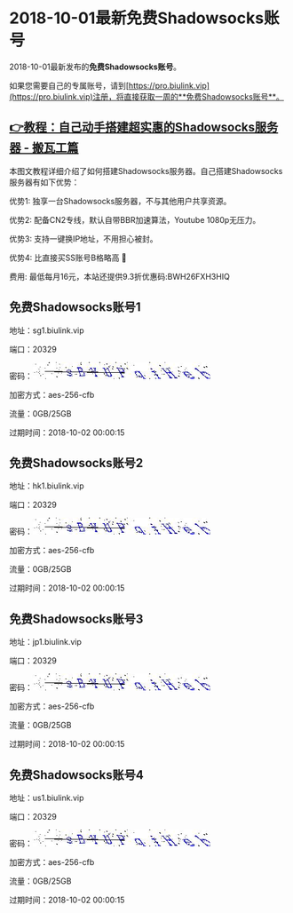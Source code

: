 # 2018-10-01最新**免费Shadowsocks账号**

2018-10-01最新发布的**免费Shadowsocks账号**。

如果您需要自己的专属账号，请到[https://pro.biulink.vip](https://pro.biulink.vip)注册，将直接获取一周的**免费Shadowsocks账号**。

## [👉教程：自己动手搭建超实惠的Shadowsocks服务器 - 搬瓦工篇](https://github.com/Biulink/ShadowsocksTutorials/blob/master/%E6%95%99%E6%82%A8%E8%87%AA%E5%B7%B1%E5%8A%A8%E6%89%8B%E6%90%AD%E5%BB%BA%E8%B6%85%E5%AE%9E%E6%83%A0%E7%9A%84Shadowsocks%E6%9C%8D%E5%8A%A1%E5%99%A8%20-%20%E6%90%AC%E7%93%A6%E5%B7%A5%E7%AF%87.md)
  
  本图文教程详细介绍了如何搭建Shadowsocks服务器。自己搭建Shadowsocks服务器有如下优势：

  优势1: 独享一台Shadowsocks服务器，不与其他用户共享资源。

  优势2: 配备CN2专线，默认自带BBR加速算法，Youtube 1080p无压力。

  优势3: 支持一键换IP地址，不用担心被封。

  优势4: 比直接买SS账号B格略高 🙂

  费用: 最低每月16元，本站还提供9.3折优惠码:BWH26FXH3HIQ
## 免费Shadowsocks账号1

地址：sg1.biulink.vip

端口：20329

密码：![免费Shadowsocks账号密码](../password/6c8604ee-67a4-4690-bf0f-e322c76097b8.jpg)

加密方式：aes-256-cfb

流量：0GB/25GB

过期时间：2018-10-02 00:00:15

## 免费Shadowsocks账号2

地址：hk1.biulink.vip

端口：20329

密码：![免费Shadowsocks账号密码](../password/6c8604ee-67a4-4690-bf0f-e322c76097b8.jpg)

加密方式：aes-256-cfb

流量：0GB/25GB

过期时间：2018-10-02 00:00:15

## 免费Shadowsocks账号3

地址：jp1.biulink.vip

端口：20329

密码：![免费Shadowsocks账号密码](../password/6c8604ee-67a4-4690-bf0f-e322c76097b8.jpg)

加密方式：aes-256-cfb

流量：0GB/25GB

过期时间：2018-10-02 00:00:15

## 免费Shadowsocks账号4

地址：us1.biulink.vip

端口：20329

密码：![免费Shadowsocks账号密码](../password/6c8604ee-67a4-4690-bf0f-e322c76097b8.jpg)

加密方式：aes-256-cfb

流量：0GB/25GB

过期时间：2018-10-02 00:00:15

